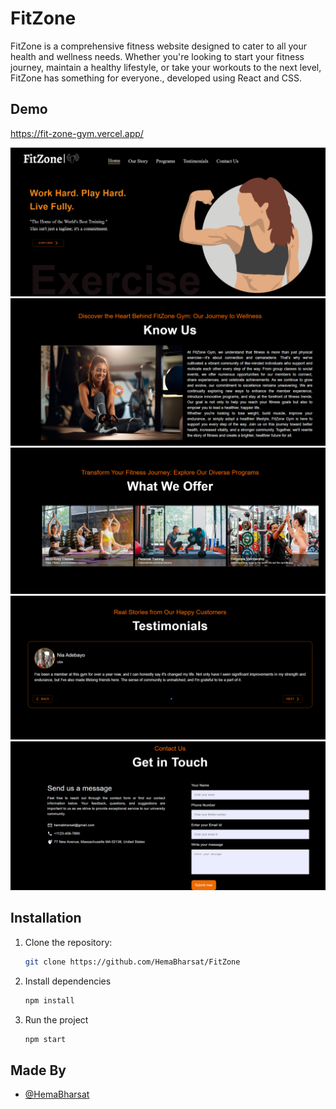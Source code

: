 # FitZone

FitZone is a comprehensive fitness website designed to cater to all your health and wellness needs. Whether you're looking to start your fitness journey, maintain a healthy lifestyle, or take your workouts to the next level, FitZone has something for everyone., developed using React and CSS.

## Demo

https://fit-zone-gym.vercel.app/

![Hero-section](image.png)
![Know-Us](image-1.png)
![programs](image-2.png)
![Reviews](image-3.png)
![Footer](image-4.png)

## Installation

1. Clone the repository:

   ```bash
   git clone https://github.com/HemaBharsat/FitZone
   ```

2. Install dependencies

   ```bash
   npm install
   ```

3. Run the project

   ```bash
   npm start
   ```

## Made By

- [@HemaBharsat](https://github.com/HemaBharsat)
